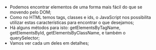 * Podemos encontrar elementos de uma forma mais fácil do que se movendo pelo DOM;
* Como no HTML temos tags, classes e ids, o JavaScript nos possibilita utilizar estas características para encontrar o que desejamos;
* Há alguns métodos para isto: getElementsByTagName, getElementsById, getElementsByClassName, e também o querySelector;
* Vamos ver cada um deles em detalhes;
